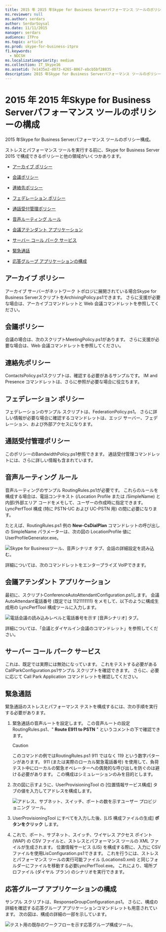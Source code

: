 ```yaml
---
title: 2015 年 2015 年Skype for Business Serverパフォーマンス ツールのポリシーの構成
ms.reviewer: null
ms.author: serdars
author: SerdarSoysal
ms.date: 11/11/2015
manager: serdars
audience: ITPro
ms.topic: article
ms.prod: skype-for-business-itpro
f1.keywords:
  - NOCSH
ms.localizationpriority: medium
ms.collection: IT_Skype16
ms.assetid: 7e1435e2-d073-4265-8067-ebcb5bf28835
description: 2015 年Skype for Business Serverパフォーマンス ツールのポリシー構成。
---
```


# <a name="configuring-policies-for-the-skype-for-business-server-2015-stress-and-performance-tool"></a>2015 年 2015 年Skype for Business Serverパフォーマンス ツールのポリシーの構成
 
2015 年Skype for Business Serverパフォーマンス ツールのポリシー構成。
  
ストレスとパフォーマンス ツールを実行する前に、Skype for Business Server 2015 で構成できるポリシーと他の領域がいくつかあります。
  
- [アーカイブ ポリシー](configuring-policies.md#ArchivingPolicy)
    
- [会議ポリシー](configuring-policies.md#ConferencingPolicy)
    
- [連絡先ポリシー](configuring-policies.md#ContactsPolicy)
    
- [フェデレーション ポリシー](configuring-policies.md#FederationPolicy)
    
- [通話受付管理ポリシー](configuring-policies.md#CACPolicy)
    
- [音声ルーティング ルール](configuring-policies.md#VoiceRoutingRules)
    
- [会議アテンダント アプリケーション](configuring-policies.md#ConfAttendantApp)
    
- [サーバー コール パーク サービス](configuring-policies.md#ServerCallParkServ)
    
- [緊急通話](configuring-policies.md#EmergencyCalls)
    
- [応答グループ アプリケーションの構成](configuring-policies.md#ConfigResponseGroupApp)
    
## <a name="archiving-policy"></a>アーカイブ ポリシー
<a name="ArchivingPolicy"> </a>

アーカイブ サーバーがネットワーク トポロジに展開されている場合Skype for Business ServerスクリプトをArchivingPolicy.ps1できます。 さらに支援が必要な場合は、アーカイブコマンドレットと Web 会議コマンドレットを参照してください。
  
## <a name="conferencing-policy"></a>会議ポリシー
<a name="ConferencingPolicy"> </a>

会議の場合は、次のスクリプトMeetingPolicy.ps1があります。 さらに支援が必要な場合は、Web 会議コマンドレットを参照してください。
  
## <a name="contacts-policy"></a>連絡先ポリシー
<a name="ContactsPolicy"> </a>

ContactsPolicy.ps1スクリプトは、確認する必要があるサンプルです。 IM and Presence コマンドレットは、さらに参照が必要な場合に役立ちます。
  
## <a name="federation-policy"></a>フェデレーション ポリシー
<a name="FederationPolicy"> </a>

フェデレーションのサンプル スクリプトは、FederationPolicy.ps1。 さらに詳しい情報が必要な場合に確認するコマンドレットは、エッジ サーバー、フェデレーション、および外部アクセスになります。
  
## <a name="call-admission-control-policy"></a>通話受付管理ポリシー
<a name="CACPolicy"> </a>

このポリシーのBandwidthPolicy.ps1参照できます。 通話受付管理コマンドレットには、さらに詳しい情報も含まれています。
  
## <a name="voice-routing-rules"></a>音声ルーティング ルール
<a name="VoiceRoutingRules"> </a>

音声ルーティングのサンプル RoutingRules.ps1が必要です。 これらのルールを構成する場合は、電話コンテキスト (/Location Profile または /SimpleName) と内部/外部エリア コードをメモして、ユーザーの作成時に指定できます。 LyncPerfTool 構成 (特に PSTN-UC および UC-PSTN 用) の間に必要になります。
  
たとえば、RoutingRules.ps1 例の **New-CsDialPlan** コマンドレットの呼び出しの SimpleName パラメーターは、次の図の LocationProfile 値にUserProfileGenerator.exe。
  
![Skype for Businessツール、音声シナリオ タブ、会話の詳細設定を読み込む。](../../media/59f42e4e-8f1e-4d43-9ae2-9e6026191951.png)
  
詳細については、次のコマンドレットをエンタープライズ VoIPできます。
  
## <a name="conference-attendant-application"></a>会議アテンダント アプリケーション
<a name="ConfAttendantApp"> </a>

最初に、スクリプトConferenceAutoAttendantConfiguration.ps1します。 会議AutoAttendant電話番号 (既定では 1121111111) をメモして、以下のように構成生成用の LyncPerfTool 構成ツールに入力します。
  
![電話会議の読み込みレベルと電話番号を示す [音声シナリオ] タブ。](../../media/a3ea5fc0-8b3d-4842-b809-f137f470dbdc.png)
  
詳細については、「会議とダイヤルイン会議のコマンドレット」を参照してください。
  
## <a name="server-call-park-service"></a>サーバー コール パーク サービス
<a name="ServerCallParkServ"> </a>

これは、既定では実際には無効になっています。 これをテストする必要があるCallParkConfiguration.ps1サンプル スクリプトを確認できます。 さらに、必要に応じて Call Park Application コマンドレットを確認してください。
  
## <a name="emergency-calls"></a>緊急通話
<a name="EmergencyCalls"> </a>

緊急通話のストレスとパフォーマンス テストを構成するには、次の手順を実行する必要があります。
  
1. 緊急通話の音声ルートを設定します。 この音声ルートの設定RoutingRules.ps1、" **Route E911 to PSTN** " というコメントの下で確認できます。
    
    > [!CAUTION]
    > このコマンドの例ではRoutingRules.ps1 911 ではなく 119 という数字パターンがあります。 911 (または実際のローカル緊急電話番号) を使用して、負荷テスト中にローカルの緊急オペレーターへの偶発的な呼び出しを防ぐのは避ける必要があります。 この構成はシミュレーションのみを目的とします。 
  
2. 次の図に示すように、UserProvisioningTool の [位置情報サービス構成] タブの値を入力してアドレスを構成します。
    
     ![アドレス、サブネット、スイッチ、ポートの数を示すユーザー プロビジョニング ツール。](../../media/ebe85a0c-750f-4301-97d4-d158a40ea98a.png)
  
3. UserProvisioningTool にすべてを入力した後、[LIS 構成ファイルの生成] **ボタンをクリック** します。
    
4. これで、ポート、サブネット、スイッチ、ワイヤレス アクセス ポイント (WAP) の CSV ファイルと、ストレスとパフォーマンス ツールの XML ファイルが生成されます。 位置情報サービス (LIS) を構成する際に、入力に CSV ファイルを使用LisConfiguration.ps1できます。 これを行うには、ストレスとパフォーマンス ツールの実行可能ファイル (Locations0.xml) と同じフォルダーにファイルを移動する必要LyncPerfTool.exe。 これにより、場所プロファイル (ダイヤル プラン) のシナリオを実行できます。
    
## <a name="configuring-response-group-application"></a>応答グループ アプリケーションの構成
<a name="ConfigResponseGroupApp"> </a>

サンプル スクリプトは、ResponseGroupConfiguration.ps1。 さらに、構成の詳細を確認する応答グループ アプリケーションコマンドレットも用意されています。 次の図は、構成の詳細の一部を示しています。
  
![テスト用の既存のワークフローを示す応答グループ構成ツール。](../../media/e218a345-4813-4332-8cff-b48de05017ef.jpg)
  

